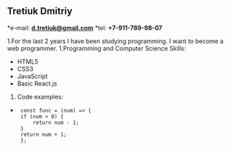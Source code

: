 ## Tretiuk Dmitriy

*e-mail: **d.tretiuk@gmail.com**
*tel: **+7-911-789-98-07**


1.For the last 2 years I have been studying programming. I want to become a web programmer.
1.Programming and Computer Science Skills:
 * HTML5
 * CSS3
 * JavaScript
 * Basic React.js
1. Code examples:
 * ```
    const func = (num) => {  
    if (num > 0) {  
        return num - 1;  
    }
    return num + 1;  
    };  
    ```